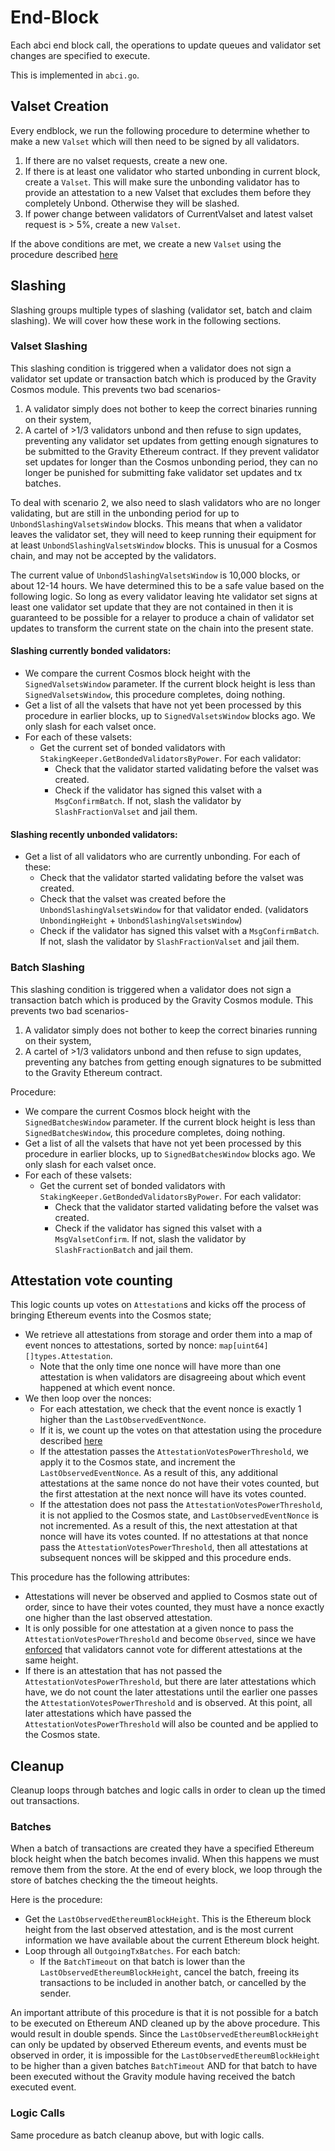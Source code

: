<!--
order: 5
-->

# End-Block

Each abci end block call, the operations to update queues and validator set
changes are specified to execute.

This is implemented in `abci.go`.

## Valset Creation

Every endblock, we run the following procedure to determine whether to make a new `Valset` which will then need to be signed by all validators.

1. If there are no valset requests, create a new one.
2. If there is at least one validator who started unbonding in current block, create a `Valset`. This will make sure the unbonding validator has to provide an attestation to a new Valset that excludes them before they completely Unbond. Otherwise they will be slashed.
3. If power change between validators of CurrentValset and latest valset request is > 5%, create a new `Valset`.

If the above conditions are met, we create a new `Valset` using the procedure described [here](03_state_transitions.md#valset-creation)

## Slashing

Slashing groups multiple types of slashing (validator set, batch and claim slashing). We will cover how these work in the following sections.

### Valset Slashing

This slashing condition is triggered when a validator does not sign a validator set update or transaction batch which is produced by the Gravity Cosmos module. This prevents two bad scenarios-

1. A validator simply does not bother to keep the correct binaries running on their system,
2. A cartel of >1/3 validators unbond and then refuse to sign updates, preventing any validator set updates from getting enough signatures to be submitted to the Gravity Ethereum contract. If they prevent validator set updates for longer than the Cosmos unbonding period, they can no longer be punished for submitting fake validator set updates and tx batches.

To deal with scenario 2, we also need to slash validators who are no longer validating, but are still in the unbonding period for up to `UnbondSlashingValsetsWindow` blocks. This means that when a validator leaves the validator set, they will need to keep running their equipment for at least `UnbondSlashingValsetsWindow` blocks. This is unusual for a Cosmos chain, and may not be accepted by the validators.

The current value of `UnbondSlashingValsetsWindow` is 10,000 blocks, or about 12-14 hours. We have determined this to be a safe value based on the following logic. So long as every validator leaving hte validator set signs at least one validator set update that they are not contained in then it is guaranteed to be possible for a relayer to produce a chain of validator set updates to transform the current state on the chain into the present state.

#### Slashing currently bonded validators:

- We compare the current Cosmos block height with the `SignedValsetsWindow` parameter. If the current block height is less than `SignedValsetsWindow`, this procedure completes, doing nothing.
- Get a list of all the valsets that have not yet been processed by this procedure in earlier blocks, up to `SignedValsetsWindow` blocks ago. We only slash for each valset once.
- For each of these valsets:
  - Get the current set of bonded validators with `StakingKeeper.GetBondedValidatorsByPower`. For each validator:
    - Check that the validator started validating before the valset was created.
    - Check if the validator has signed this valset with a `MsgConfirmBatch`. If not, slash the validator by `SlashFractionValset` and jail them.

#### Slashing recently unbonded validators:

- Get a list of all validators who are currently unbonding. For each of these:
  - Check that the validator started validating before the valset was created.
  - Check that the valset was created before the `UnbondSlashingValsetsWindow` for that validator ended. (validators `UnbondingHeight` + `UnbondSlashingValsetsWindow`)
  - Check if the validator has signed this valset with a `MsgConfirmBatch`. If not, slash the validator by `SlashFractionValset` and jail them.

### Batch Slashing

This slashing condition is triggered when a validator does not sign a transaction batch which is produced by the Gravity Cosmos module. This prevents two bad scenarios-

1. A validator simply does not bother to keep the correct binaries running on their system,
2. A cartel of >1/3 validators unbond and then refuse to sign updates, preventing any batches from getting enough signatures to be submitted to the Gravity Ethereum contract.

Procedure:

- We compare the current Cosmos block height with the `SignedBatchesWindow` parameter. If the current block height is less than `SignedBatchesWindow`, this procedure completes, doing nothing.
- Get a list of all the valsets that have not yet been processed by this procedure in earlier blocks, up to `SignedBatchesWindow` blocks ago. We only slash for each valset once.
- For each of these valsets:
  - Get the current set of bonded validators with `StakingKeeper.GetBondedValidatorsByPower`. For each validator:
    - Check that the validator started validating before the valset was created.
    - Check if the validator has signed this valset with a `MsgValsetConfirm`. If not, slash the validator by `SlashFractionBatch` and jail them.

## Attestation vote counting

This logic counts up votes on `Attestation`s and kicks off the process of bringing Ethereum events into the Cosmos state;

- We retrieve all attestations from storage and order them into a map of event nonces to attestations, sorted by nonce: `map[uint64][]types.Attestation`.
  - Note that the only time one nonce will have more than one attestation is when validators are disagreeing about which event happened at which event nonce.
- We then loop over the nonces:
  - For each attestation, we check that the event nonce is exactly 1 higher than the `LastObservedEventNonce`.
  - If it is, we count up the votes on that attestation using the procedure described [here](03_state_transitions.md#counting-attestation-votes)
  - If the attestation passes the `AttestationVotesPowerThreshold`, we apply it to the Cosmos state, and increment the `LastObservedEventNonce`. As a result of this, any additional attestations at the same nonce do not have their votes counted, but the first attestation at the next nonce will have its votes counted.
  - If the attestation does not pass the `AttestationVotesPowerThreshold`, it is not applied to the Cosmos state, and `LastObservedEventNonce` is not incremented. As a result of this, the next attestation at that nonce will have its votes counted. If no attestations at that nonce pass the `AttestationVotesPowerThreshold`, then all attestations at subsequent nonces will be skipped and this procedure ends.

This procedure has the following attributes:

- Attestations will never be observed and applied to Cosmos state out of order, since to have their votes counted, they must have a nonce exactly one higher than the last observed attestation.
- It is only possible for one attestation at a given nonce to pass the `AttestationVotesPowerThreshold` and become `Observed`, since we have [enforced](03_state_transitions.md#counting-attestation-votes) that validators cannot vote for different attestations at the same height.
- If there is an attestation that has not passed the `AttestationVotesPowerThreshold`, but there are later attestations which have, we do not count the later attestations until the earlier one passes the `AttestationVotesPowerThreshold` and is observed. At this point, all later attestations which have passed the `AttestationVotesPowerThreshold` will also be counted and be applied to the Cosmos state.

## Cleanup

Cleanup loops through batches and logic calls in order to clean up the timed out transactions.

### Batches

When a batch of transactions are created they have a specified Ethereum block height when the batch becomes invalid. When this happens we must remove them from the store. At the end of every block, we loop through the store of batches checking the the timeout heights.

Here is the procedure:

- Get the `LastObservedEthereumBlockHeight`. This is the Ethereum block height from the last observed attestation, and is the most current information we have available about the current Ethereum block height.
- Loop through all `OutgoingTxBatches`. For each batch:
  - If the `BatchTimeout` on that batch is lower than the `LastObservedEthereumBlockHeight`, cancel the batch, freeing its transactions to be included in another batch, or cancelled by the sender.

An important attribute of this procedure is that it is not possible for a batch to be executed on Ethereum AND cleaned up by the above procedure. This would result in double spends. Since the `LastObservedEthereumBlockHeight` can only be updated by observed Ethereum events, and events must be observed in order, it is impossible for the `LastObservedEthereumBlockHeight` to be higher than a given batches `BatchTimeout` AND for that batch to have been executed without the Gravity module having received the batch executed event.

### Logic Calls

Same procedure as batch cleanup above, but with logic calls.
